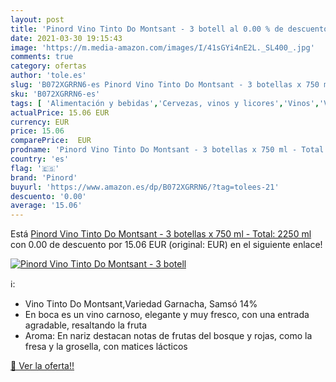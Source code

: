 ```yaml
---
layout: post
title: 'Pinord Vino Tinto Do Montsant - 3 botell al 0.00 % de descuento'
date: 2021-03-30 19:15:43
image: 'https://m.media-amazon.com/images/I/41sGYi4nE2L._SL400_.jpg'
comments: true
category: ofertas
author: 'tole.es'
slug: 'B072XGRRN6-es Pinord Vino Tinto Do Montsant - 3 botellas x 750 ml -...'
sku: 'B072XGRRN6-es'
tags: [ 'Alimentación y bebidas','Cervezas, vinos y licores','Vinos','Vinos tintos','pinord','tinto','vino', ]
actualPrice: 15.06 EUR
currency: EUR
price: 15.06
comparePrice:  EUR
prodname: 'Pinord Vino Tinto Do Montsant - 3 botellas x 750 ml - Total: 2250 ml'
country: 'es'
flag: '🇪🇸'
brand: 'Pinord'
buyurl: 'https://www.amazon.es/dp/B072XGRRN6/?tag=tolees-21'
descuento: '0.00'
average: '15.06'
---
```


Está [Pinord Vino Tinto Do Montsant - 3 botellas x 750 ml - Total: 2250 ml](https://www.amazon.es/dp/B072XGRRN6/?tag=tolees-21) con 0.00 de descuento por 15.06 EUR (original:  EUR) en el siguiente enlace!

[![Pinord Vino Tinto Do Montsant - 3 botell](https://m.media-amazon.com/images/I/41sGYi4nE2L._SL400_.jpg)](https://www.amazon.es/dp/B072XGRRN6/?tag=tolees-21)

ℹ️:

- Vino Tinto Do Montsant,Variedad Garnacha, Samsó 14%
- En boca es un vino carnoso, elegante y muy fresco, con una entrada agradable, resaltando la fruta
- Aroma: En nariz destacan notas de frutas del bosque y rojas, como la fresa y la grosella, con matices lácticos

[🛒 Ver la oferta!!](https://www.amazon.es/dp/B072XGRRN6/?tag=tolees-21)
